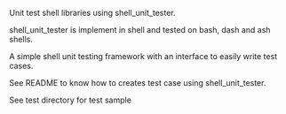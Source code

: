 
Unit test shell libraries using shell_unit_tester.

shell_unit_tester is implement in shell and tested on bash, dash and ash shells.

A simple shell unit testing framework with an interface to easily write test cases.

See README to know how to creates test case using shell_unit_tester.

See test directory for test sample
